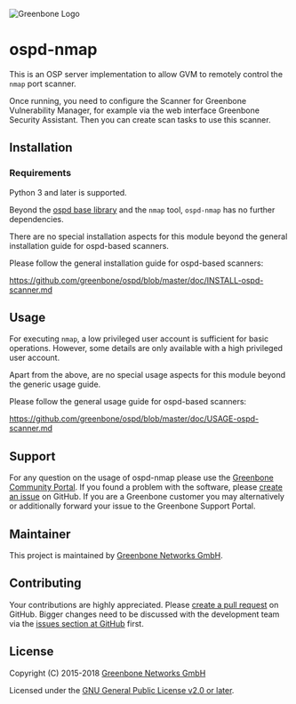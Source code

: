 ![Greenbone Logo](https://www.greenbone.net/wp-content/uploads/gb_logo_resilience_horizontal.png)

# ospd-nmap

This is an OSP server implementation to allow GVM to remotely control the
`nmap` port scanner.

Once running, you need to configure the Scanner for Greenbone Vulnerability
Manager, for example via the web interface Greenbone Security Assistant.
Then you can create scan tasks to use this scanner.

## Installation

### Requirements

Python 3 and later is supported.

Beyond the [ospd base library](https://github.com/greenbone/ospd) and the
`nmap` tool, `ospd-nmap` has no further dependencies.

There are no special installation aspects for this module beyond the general
installation guide for ospd-based scanners.

Please follow the general installation guide for ospd-based scanners:

  <https://github.com/greenbone/ospd/blob/master/doc/INSTALL-ospd-scanner.md>

## Usage

For executing `nmap`, a low privileged user account is sufficient for basic
operations. However, some details are only available with a high privileged
user account.

Apart from the above, are no special usage aspects for this module beyond the
generic usage guide.

Please follow the general usage guide for ospd-based scanners:

  <https://github.com/greenbone/ospd/blob/master/doc/USAGE-ospd-scanner.md>

## Support

For any question on the usage of ospd-nmap please use the [Greenbone Community
Portal](https://community.greenbone.net/c/gse). If you found a problem with the
software, please [create an
issue](https://github.com/greenbone/ospd-nmap/issues) on GitHub. If you are a
Greenbone customer you may alternatively or additionally forward your issue to
the Greenbone Support Portal.

## Maintainer

This project is maintained by [Greenbone Networks
GmbH](https://www.greenbone.net/).

## Contributing

Your contributions are highly appreciated. Please [create a pull
request](https://github.com/greenbone/ospd-nmap/pulls) on GitHub. Bigger
changes need to be discussed with the development team via the [issues section
at GitHub](https://github.com/greenbone/ospd-nmap/issues) first.

## License

Copyright (C) 2015-2018 [Greenbone Networks GmbH](https://www.greenbone.net/)

Licensed under the [GNU General Public License v2.0 or later](COPYING).
